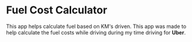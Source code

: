 # Fuel Cost Calculator
This app helps calculate fuel based on KM's driven.
This app was made to help calculate the fuel costs while driving during my time driving for **Uber**.
